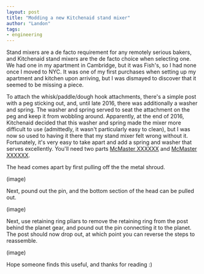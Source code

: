 ```yaml
---
layout: post
title: "Modding a new Kitchenaid stand mixer"
author: "Landon"
tags:
- engineering
---
```


Stand mixers are a de facto requirement for any remotely serious bakers, and Kitchenaid stand mixers are the de facto choice when selecting one. We had one in my apartment in Cambridge, but it was Fish's, so I had none once I moved to NYC. It was one of my first purchases when setting up my apartment and kitchen upon arriving, but I was dismayed to discover that it seemed to be missing a piece.

To attach the whisk/paddle/dough hook attachments, there's a simple post with a peg sticking out, and, until late 2016, there was additionally a washer and spring. The washer and spring served to seat the attachment on the peg and keep it from wobbling around. Apparently, at the end of 2016, Kitchenaid decided that this washer and spring made the mixer more difficult to use (admittedly, it wasn't particularly easy to clean), but I was now so used to having it there that my stand mixer felt wrong without it. Fortunately, it's very easy to take apart and add a spring and washer that serves excellently. You'll need two parts [McMaster XXXXXX](link) and [McMaster XXXXXX](link).

The head comes apart by first pulling off the the metal shroud.

(image)

Next, pound out the pin, and the bottom section of the head can be pulled out.

(image)

Next, use retaining ring pliars to remove the retaining ring from the post behind the planet gear, and pound out the pin connecting it to the planet. The post should now drop out, at which point you can reverse the steps to reassemble.

(image)

Hope someone finds this useful, and thanks for reading :)
